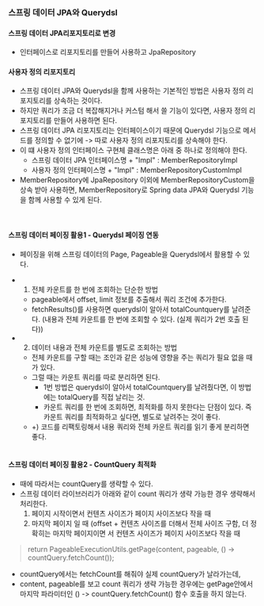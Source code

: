 ### 스프링 데이터 JPA와 Querydsl

#### 스프링 데이터 JPA리포지토리로 변경
- 인터페이스로 리포지토리를 만들어 사용하고 JpaRepository

#### 사용자 정의 리포지토리
- 스프링 데이터 JPA와 Querydsl을 함께 사용하는 기본적인 방법은 사용자 정의 리포지토리를 상속하는 것이다.
- 하지만 쿼리가 조금 더 복잡해지거나 커스텀 해서 쓸 기능이 있다면, 사용자 정의 리포지토리를 만들어 사용하면 된다.
- 스프링 데이터 JPA 리포지토리는 인터페이스이기 때문에 Querydsl 기능으로 메서드를 정의할 수 없기에 -> 따로 사용자 정의 리포지토리를 상속해야 한다.
- 이 떄 사용자 정의 인터페이스 구현체 클래스명은 아래 중 하나로 정의해야 한다.
  - 스프링 데이터 JPA 인터페이스명 + "Impl" : MemberRepositoryImpl
  - 사용자 정의 인터페이스명 + "Impl" : MemberRepositoryCustomImpl
- MemberRepository에 JpaRepository 이외에 MemberRepositoryCustom을 상속 받아 사용하면, MemberRepository로 Spring data JPA와 Querydsl 기능을 함께 사용할 수 있게 된다.<br>
<br>

#### 스프링 데이터 페이징 활용1 - Querydsl 페이징 연동
- 페이징을 위해 스프링 데이터의 Page, Pageable을 Querydsl에서 활용할 수 있다.

- 1. 전체 카운트를 한 번에 조회하는 단순한 방법
  - pageable에서 offset, limit 정보를 추출해서 쿼리 조건에 추가한다.
  - fetchResults()를 사용하면 querydsl이 알아서 totalCountquery를 날려준다. (내용과 전체 카운트를 한 번에 조회할 수 있다. (실제 쿼리가 2번 호출 된다))
 
- 2. 데이터 내용과 전체 카운트를 별도로 조회하는 방법
  - 전체 카운트를 구할 때는 조인과 같은 성능에 영향을 주는 쿼리가 필요 없을 때가 있다. 
  - 그럴 때는 카운트 쿼리를 따로 분리하면 된다. 
    - 1번 방법은 querydsl이 알아서 totalCountquery를 날려줬다면, 이 방법에는 totalQuery를 직접 날리는 것.
    - 카운트 쿼리를 한 번에 조회하면, 최적화를 하지 못한다는 단점이 있다. 즉 카운트 쿼리를 최적화하고 싶다면, 별도로 날려주는 것이 좋다.
  - +) 코드를 리팩토링해서 내용 쿼리와 전체 카운트 쿼리를 읽기 좋게 분리하면 좋다.<br>
    <br>

#### 스프링 데이터 페이징 활용2 - CountQuery 최적화
- 때에 따라서는 countQuery를 생략할 수 있다.
- 스프링 데이터 라이브러리가 아래와 같이 count 쿼리가 생략 가능한 경우 생략해서 처리한다.
  1. 페이지 시작이면서 컨텐츠 사이즈가 페이지 사이즈보다 작을 때
  2. 마지막 페이지 일 때 (offset + 컨텐츠 사이즈를 더해서 전체 사이즈 구함, 더 정확히는 마지막 페이지이면 서 컨텐츠 사이즈가 페이지 사이즈보다 작을 때

> return PageableExecutionUtils.getPage(content, pageable, () -> countQuery.fetchCount());
- countQuery에서는 fetchCount를 해줘야 실제 countQuery가 날라가는데,
- content, pageable를 보고 count 쿼리가 생략 가능한 경우에는 getPage안에서 마지막 파라미터인 () -> countQuery.fetchCount() 함수 호출을 하지 않는다.

 